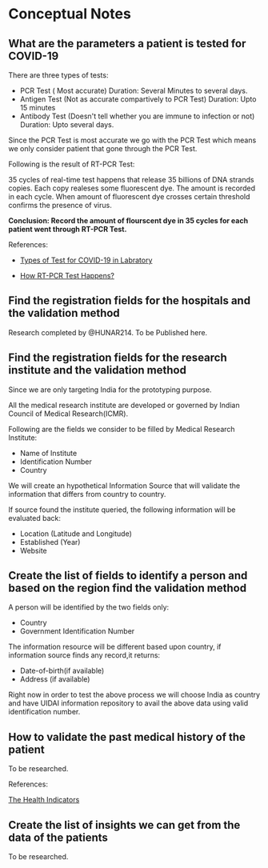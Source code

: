 # Conceptual Notes #

## What are the parameters a patient is tested for COVID-19 ##

There are three types of tests:

* PCR Test ( Most accurate) Duration: Several Minutes to several days.
* Antigen Test (Not as accurate compartively to PCR Test) Duration: Upto 15 minutes
* Antibody Test (Doesn't tell whether you are immune to infection or not) Duration: Upto several days.
 
Since the PCR Test is most accurate we go with the PCR Test which means we only consider patient that gone through the PCR Test.
 
Following is the result of RT-PCR Test:
  
35 cycles of real-time test happens that release 35 billions of DNA strands copies. Each copy realeses some fluorescent dye. The amount
is recorded in each cycle. When amount of fluorescent dye crosses certain threshold confirms the presence of virus.

**Conclusion: Record the amount of flourscent dye in 35 cycles for each patient went through RT-PCR Test.**
  
References:

* [Types of Test for COVID-19 in Labratory](https://labtestsonline.org/sites/aacc-lto.us/files/inline-files/COVID19Infographic8.5x11.FINAL__0.pdf)

* [How RT-PCR Test Happens?](https://www.newindianexpress.com/states/kerala/2020/may/21/rt-pcr-tests-what-it-is-and-how-it-is-done-2146351.html)

## Find the registration fields for the hospitals and the validation method ##

Research completed by @HUNAR214. To be Published here.

## Find the registration fields for the research institute and the validation method ##
  
Since we are only targeting India for the prototyping purpose.
  
All the medical research institute are developed or governed by Indian Council of Medical Research(ICMR).

Following are the fields we consider to be filled by Medical Research Institute:
+ Name of Institute
+ Identification Number
+  Country

We will create an hypothetical Information Source that will validate the information that differs from country to country.

If source found the institute queried, the following information will be evaluated back:
  + Location (Latitude and Longitude)
  + Established (Year)
  + Website

## Create the list of fields to identify a person and based on the region find the validation method ##

A person will be identified by the two fields only:

+ Country
+ Government Identification Number

The information resource will be different based upon country, if information source finds any record,it returns:

+ Date-of-birth(if available)
+ Address (if available)

Right now in order to test the above process we will choose India as country and have UIDAI information repository to avail the above data using valid identification number.

## How to validate the past medical history of the patient ##

To be researched.

References: 

[The Health Indicators](https://en.wikipedia.org/wiki/Health_indicator)

## Create the list of insights we can get from the data of the patients ##

To be researched.
